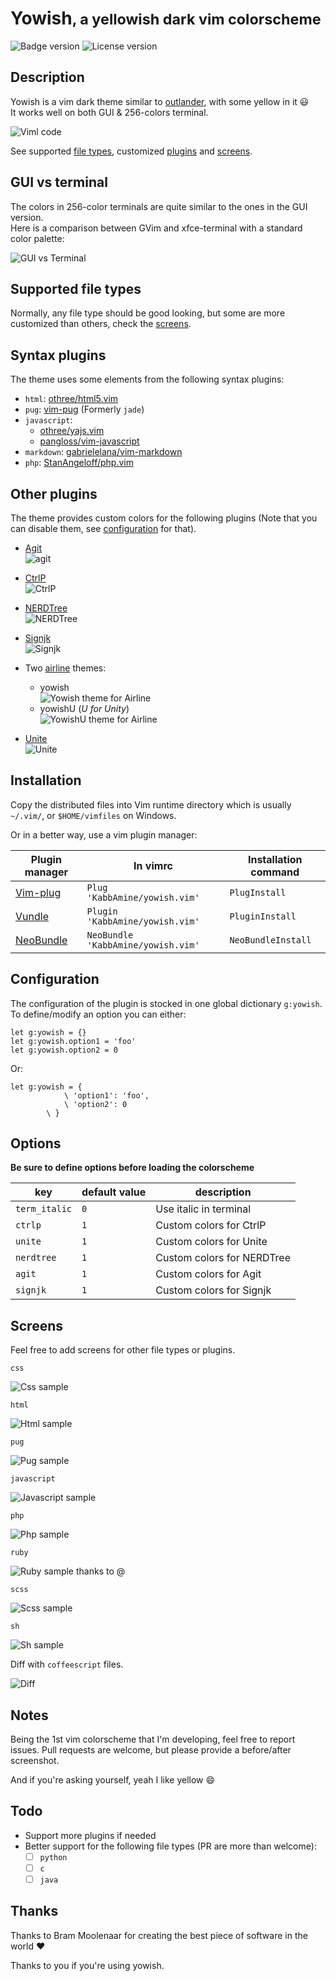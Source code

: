# Yowish<small>, a yellowish dark vim colorscheme</small>

![Badge version](https://img.shields.io/badge/version-0.7.0-blue.svg?style=flat-square "Badge for version")
![License version](https://img.shields.io/badge/license-public-blue.svg?style=flat-square "Badge for license")

## Description

Yowish is a vim dark theme similar to [outlander](https://atom.io/themes/outlander-syntax), with some yellow in it :smiley:  
It works well on both GUI & 256-colors terminal.

![Viml code](.img/viml.png "A vimscript sample")

See supported [file types](#filetypes), customized [plugins](#plugins) and [screens](#screens).

## GUI vs terminal

The colors in 256-color terminals are quite similar to the ones in the GUI version.  
Here is a comparison between GVim and xfce-terminal with a standard color palette:

![GUI vs Terminal](.img/term-vs-gui.png "GVim vs xfce-terminal screenshots")

## Supported file types <a id="filetypes"></a>

Normally, any file type should be good looking, but some are more customized than others, check the [screens](#screens).

## Syntax plugins

The theme uses some elements from the following syntax plugins:

* `html`: [othree/html5.vim](https://github.com/othree/html5.vim)
* `pug`: [vim-pug](https://github.com/digitaltoad/vim-pug) (Formerly `jade`)
* `javascript`:
  - [othree/yajs.vim](https://github.com/othree/yajs.vim)
  - [pangloss/vim-javascript](https://github.com/pangloss/vim-javascript)
* `markdown`: [gabrielelana/vim-markdown](https://github.com/gabrielelana/vim-markdown)
* `php`: [StanAngeloff/php.vim](https://github.com/StanAngeloff/php.vim)

## Other plugins <a id="plugins"></a>

The theme provides custom colors for the following plugins (Note that you can disable them, see [configuration](#configuration) for that).

* [Agit](http://github.com/cohama/agit.vim)  
![agit](.img/agit.jpg "Agit")

* [CtrlP](https://github.com/ctrlpvim/ctrlp.vim)  
![CtrlP](.img/ctrlp.jpg "CtrlP")

* [NERDTree](https://github.com/scrooloose/nerdtree)  
![NERDTree](.img/nerdtree.jpg "NERDTree")

* [Signjk](https://github.com/haya14busa/vim-signjk-motion)  
![Signjk](.img/signjk.png "Signjk")

* Two [airline](https://github.com/vim-airline/vim-airline) themes:  
  * yowish  
  ![Yowish theme for Airline](.img/airline.jpg "Different vim modes in airline with yowish")
  * yowishU (*U for Unity*)  
  ![YowishU theme for Airline](.img/airline-yowishU.jpg "Different vim modes in airline with yowishU")

* [Unite](https://github.com/Shougo/unite.vim)  
![Unite](.img/unite.jpg "Unite")

## Installation

Copy the distributed files into Vim runtime directory which is usually `~/.vim/`, or `$HOME/vimfiles` on Windows.

Or in a better way, use a vim plugin manager:

| Plugin manager                                         | In vimrc                         | Installation command |
|--------------------------------------------------------|----------------------------------|----------------------|
| [Vim-plug](https://github.com/junegunn/vim-plug)       | `Plug 'KabbAmine/yowish.vim'`      | `PlugInstall`          |
| [Vundle](https://github.com/gmarik/Vundle.vim)         | `Plugin 'KabbAmine/yowish.vim'`    | `PluginInstall`        |
| [NeoBundle](https://github.com/Shougo/neobundle.vim)   | `NeoBundle 'KabbAmine/yowish.vim'` | `NeoBundleInstall`     |

## Configuration <a id="configuration"></a>

The configuration of the plugin is stocked in one global dictionary `g:yowish`.  
To define/modify an option you can either:

```vim
let g:yowish = {}
let g:yowish.option1 = 'foo'
let g:yowish.option2 = 0
```

Or:

```vim
let g:yowish = {
			\ 'option1': 'foo',
			\ 'option2': 0
		\ }
```

## Options

**Be sure to define options before loading the colorscheme**

| key                       | default value             | description                      |
| ------------------------- | ------------------------- | -------------------------------- |
| `term_italic`             | `0`                       | Use italic in terminal           |
| `ctrlp`                   | `1`                       | Custom colors for CtrlP          |
| `unite`                   | `1`                       | Custom colors for Unite          |
| `nerdtree`                | `1`                       | Custom colors for NERDTree       |
| `agit`                    | `1`                       | Custom colors for Agit           |
| `signjk`                  | `1`                       | Custom colors for Signjk         |

## Screens <a id="screens"></a>

Feel free to add screens for other file types or plugins.

`css`

![Css sample](.img/css.jpg)

`html`

![Html sample](.img/html.jpg)

`pug`

![Pug sample](.img/pug.jpg)

`javascript`

![Javascript sample](https://cloud.githubusercontent.com/assets/5658084/10515974/a5aafeac-735e-11e5-94e2-a7b82c5cbf10.png)

`php`

![Php sample](.img/php.jpg)

`ruby`

![Ruby sample thanks to @](https://cloud.githubusercontent.com/assets/5658084/10513493/a101f53a-7350-11e5-9abb-1e014a8c294f.png)

`scss`

![Scss sample](.img/scss.jpg)

`sh`

![Sh sample](.img/sh.jpg)

Diff with `coffeescript` files.

![Diff](.img/diff.jpg "Vim diff with coffeescript")

## Notes

Being the 1st vim colorscheme that I'm developing, feel free to report issues.
Pull requests are welcome, but please provide a before/after screenshot.

And if you're asking yourself, yeah I like yellow :smile:

## Todo

- Support more plugins if needed
- Better support for the following file types (PR are more than welcome):
  - [ ] `python`
  - [ ] `c`
  - [ ] `java`

## Thanks

Thanks to Bram Moolenaar for creating the best piece of software in the world :heart:

Thanks to you if you're using yowish.
